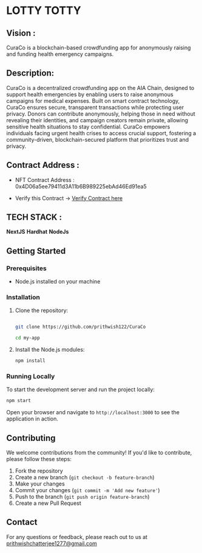 ﻿# LOTTY TOTTY

 ## Vision :
 
  CuraCo is a blockchain-based crowdfunding app for anonymously raising and funding health emergency campaigns.
  
 ## Description: 

 CuraCo is a decentralized crowdfunding app on the AIA Chain, designed to support health emergencies by enabling users to raise anonymous campaigns for medical expenses. Built on smart contract technology, CuraCo ensures secure, transparent transactions while protecting user privacy. Donors can contribute anonymously, helping those in need without revealing their identities, and campaign creators remain private, allowing sensitive health situations to stay confidential. CuraCo empowers individuals facing urgent health crises to access crucial support, fostering a community-driven, blockchain-secured platform that prioritizes trust and privacy.

 
## Contract Address : 
- NFT Contract Address : 0x4D06a5ee79411d3A11b6B989225ebAd46Ed91ea5

- Verify this Contract -> [Verify Contract here ](https://testnet.aiascan.com/address/0x4D06a5ee79411d3A11b6B989225ebAd46Ed91ea5)



## TECH STACK :

**NextJS**
**Hardhat**
**NodeJs**


## Getting Started

### Prerequisites

- Node.js installed on your machine

### Installation

1. Clone the repository:
    ```bash
    
    git clone https://github.com/prithwish122/CuraCo

    cd my-app
    ```

2. Install the Node.js modules:
    ```bash
    npm install
    ```

### Running Locally

To start the development server and run the project locally:

```bash
npm start
```

Open your browser and navigate to `http://localhost:3000` to see the application in action.

## Contributing

We welcome contributions from the community! If you'd like to contribute, please follow these steps:

1. Fork the repository
2. Create a new branch (`git checkout -b feature-branch`)
3. Make your changes
4. Commit your changes (`git commit -m 'Add new feature'`)
5. Push to the branch (`git push origin feature-branch`)
6. Create a new Pull Request

## Contact

For any questions or feedback, please reach out to us at prithwishchatterjee1277@gmail.com
 


